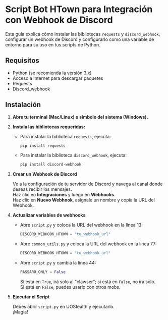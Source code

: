 # Script Bot HTown para Integración con Webhook de Discord

Esta guía explica cómo instalar las bibliotecas `requests` y `discord_webhook`, configurar un webhook de Discord y configurarlo como una variable de entorno para su uso en tus scripts de Python.

## Requisitos

- Python (se recomienda la versión 3.x)
- Acceso a Internet para descargar paquetes
- Requests
- Discord_webhook

## Instalación

1. **Abre tu terminal (Mac/Linux) o símbolo del sistema (Windows).**

2. **Instala las bibliotecas requeridas:**

   - Para instalar la biblioteca `requests`, ejecuta:
     ```bash
     pip install requests
     ```

   - Para instalar la biblioteca `discord_webhook`, ejecuta:
     ```bash
     pip install discord-webhook
     ```

3. **Crear un Webhook de Discord**

   Ve a la configuración de tu servidor de Discord y navega al canal donde deseas recibir los mensajes.  
   Haz clic en **Integraciones** y luego en **Webhooks**.  
   Haz clic en **Nuevo Webhook**, asígnale un nombre y copia la URL del Webhook.

4. **Actualizar variables de webhooks**

   - Abre `script.py` y coloca la URL del webhook en la línea 13:  
     ```python
     DISCORD_WEBHOOK_HTOWN = "tu_webhook_url"
     ```

   - Abre `common_utils.py` y coloca la URL del webhook en la línea 77:  
     ```python
     DISCORD_WEBHOOK_HTOWN = "tu_webhook_url"
     ```

   - Abre `script.py` y cambia la línea 44:  
     ```python
     PASSARO_ONLY = False
     ```
     Si está en `True`, irá solo al "clawser"; si está en `False`, no irá solo.  
     Si está en `False`, puedes usarlo con otros mobs.

5. **Ejecutar el Script**

   Debes abrir `script.py` en UOStealth y ejecutarlo.  
   ¡Magia!